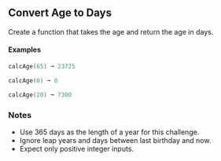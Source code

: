 ## Convert Age to Days

Create a function that takes the age and return the age in days.

#### Examples

```go
calcAge(65) ➞ 23725

calcAge(0) ➞ 0

calcAge(20) ➞ 7300
```

### Notes

- Use 365 days as the length of a year for this challenge.
- Ignore leap years and days between last birthday and now.
- Expect only positive integer inputs.
